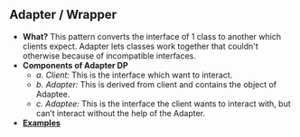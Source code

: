 ## Adapter / Wrapper
- **What?** This pattern converts the interface of 1 class to another which clients expect. Adapter lets classes work together that couldn't otherwise because of incompatible interfaces.  
- **Components of Adapter DP**
  - *a. Client:* This is the interface which want to interact.
  - *b. Adapter:* This is derived from client and contains the object of Adaptee.
  - *c. Adaptee:* This is the interface the client wants to interact with, but can’t interact without the help of the Adapter.
- **[Examples](Examples)**
  
